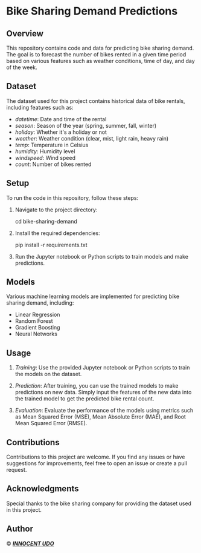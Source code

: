 # Bike Sharing Demand Predictions

## Overview
This repository contains code and data for predicting bike sharing demand. The goal is to forecast the number of bikes rented in a given time period based on various features such as weather conditions, time of day, and day of the week.

## Dataset
The dataset used for this project contains historical data of bike rentals, including features such as:
- *datetime*: Date and time of the rental
- *season*: Season of the year (spring, summer, fall, winter)
- *holiday*: Whether it's a holiday or not
- *weather*: Weather condition (clear, mist, light rain, heavy rain)
- *temp*: Temperature in Celsius
- *humidity*: Humidity level
- *windspeed*: Wind speed
- *count*: Number of bikes rented

## Setup
To run the code in this repository, follow these steps:
   

1. Navigate to the project directory:
   
   cd bike-sharing-demand
   

2. Install the required dependencies:
   
   pip install -r requirements.txt
   

3. Run the Jupyter notebook or Python scripts to train models and make predictions.

## Models
Various machine learning models are implemented for predicting bike sharing demand, including:
- Linear Regression
- Random Forest
- Gradient Boosting
- Neural Networks

## Usage
1. *Training*: Use the provided Jupyter notebook or Python scripts to train the models on the dataset.

2. *Prediction*: After training, you can use the trained models to make predictions on new data. Simply input the features of the new data into the trained model to get the predicted bike rental count.

3. *Evaluation*: Evaluate the performance of the models using metrics such as Mean Squared Error (MSE), Mean Absolute Error (MAE), and Root Mean Squared Error (RMSE).

## Contributions
Contributions to this project are welcome. If you find any issues or have suggestions for improvements, feel free to open an issue or create a pull request.

## Acknowledgments
Special thanks to the bike sharing company for providing the dataset used in this project.

## Author
© ***[INNOCENT UDO](https://github.com/Yahiamostafa11)***
